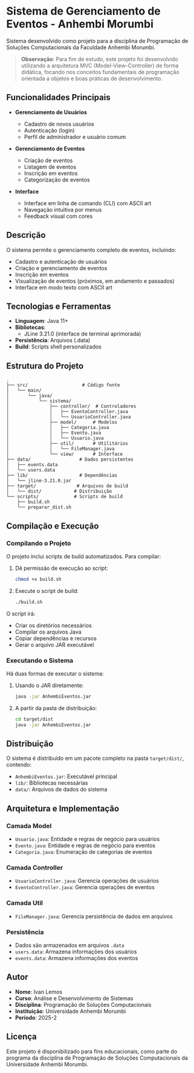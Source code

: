 # Sistema de Gerenciamento de Eventos - Anhembi Morumbi

Sistema desenvolvido como projeto para a disciplina de Programação de Soluções Computacionais da Faculdade Anhembi Morumbi.

> **Observação**: Para fim de estudo, este projeto foi desenvolvido utilizando a arquitetura MVC (Model-View-Controller) de forma didática, focando nos conceitos fundamentais de programação orientada a objetos e boas práticas de desenvolvimento.

## Funcionalidades Principais

- **Gerenciamento de Usuários**
  - Cadastro de novos usuários
  - Autenticação (login)
  - Perfil de administrador e usuário comum

- **Gerenciamento de Eventos**
  - Criação de eventos
  - Listagem de eventos
  - Inscrição em eventos
  - Categorização de eventos

- **Interface**
  - Interface em linha de comando (CLI) com ASCII art
  - Navegação intuitiva por menus
  - Feedback visual com cores

## Descrição

O sistema permite o gerenciamento completo de eventos, incluindo:
- Cadastro e autenticação de usuários
- Criação e gerenciamento de eventos
- Inscrição em eventos
- Visualização de eventos (próximos, em andamento e passados)
- Interface em modo texto com ASCII art

## Tecnologias e Ferramentas

- **Linguagem**: Java 11+
- **Bibliotecas**:
  - JLine 3.21.0 (interface de terminal aprimorada)
- **Persistência**: Arquivos (.data)
- **Build**: Scripts shell personalizados

## Estrutura do Projeto

```
.
├── src/                    # Código fonte
│   └── main/
│       └── java/
│           └── sistema/
│               ├── controller/  # Controladores
│               │   ├── EventoController.java
│               │   └── UsuarioController.java
│               ├── model/      # Modelos
│               │   ├── Categoria.java
│               │   ├── Evento.java
│               │   └── Usuario.java
│               ├── util/       # Utilitários
│               │   └── FileManager.java
│               └── view/       # Interface
├── data/                  # Dados persistentes
│   ├── events.data
│   └── users.data
├── lib/                   # Dependências
│   └── jline-3.21.0.jar
├── target/               # Arquivos de build
│   └── dist/            # Distribuição
└── scripts/             # Scripts de build
    ├── build.sh
    └── preparar_dist.sh
```

## Compilação e Execução

### Compilando o Projeto

O projeto inclui scripts de build automatizados. Para compilar:

1. Dê permissão de execução ao script:
   ```bash
   chmod +x build.sh
   ```

2. Execute o script de build:
   ```bash
   ./build.sh
   ```

O script irá:
- Criar os diretórios necessários
- Compilar os arquivos Java
- Copiar dependências e recursos
- Gerar o arquivo JAR executável

### Executando o Sistema

Há duas formas de executar o sistema:

1. Usando o JAR diretamente:
   ```bash
   java -jar AnhembiEventos.jar
   ```

2. A partir da pasta de distribuição:
   ```bash
   cd target/dist
   java -jar AnhembiEventos.jar
   ```

## Distribuição

O sistema é distribuído em um pacote completo na pasta `target/dist/`, contendo:
- `AnhembiEventos.jar`: Executável principal
- `lib/`: Bibliotecas necessárias
- `data/`: Arquivos de dados do sistema

## Arquitetura e Implementação

### Camada Model
- `Usuario.java`: Entidade e regras de negócio para usuários
- `Evento.java`: Entidade e regras de negócio para eventos
- `Categoria.java`: Enumeração de categorias de eventos

### Camada Controller
- `UsuarioController.java`: Gerencia operações de usuários
- `EventoController.java`: Gerencia operações de eventos

### Camada Util
- `FileManager.java`: Gerencia persistência de dados em arquivos

### Persistência
- Dados são armazenados em arquivos `.data`
- `users.data`: Armazena informações dos usuários
- `events.data`: Armazena informações dos eventos

## Autor

- **Nome**: Ivan Lemos
- **Curso**: Análise e Desenvolvimento de Sistemas
- **Disciplina**: Programação de Soluções Computacionais
- **Instituição**: Universidade Anhembi Morumbi
- **Período**: 2025-2

## Licença

Este projeto é disponibilizado para fins educacionais, como parte do programa da disciplina de Programação de Soluções Computacionais da Universidade Anhembi Morumbi.
